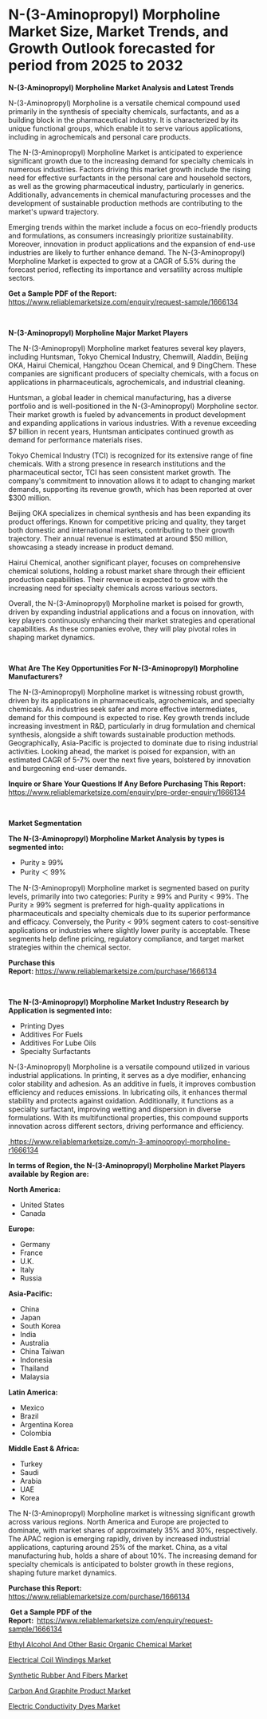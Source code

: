 <p><h1>N-(3-Aminopropyl) Morpholine Market Size, Market Trends, and Growth Outlook forecasted for period from 2025 to 2032</h1></p><p><strong>N-(3-Aminopropyl) Morpholine Market Analysis and Latest Trends</strong></p>
<p><p>N-(3-Aminopropyl) Morpholine is a versatile chemical compound used primarily in the synthesis of specialty chemicals, surfactants, and as a building block in the pharmaceutical industry. It is characterized by its unique functional groups, which enable it to serve various applications, including in agrochemicals and personal care products.</p><p>The N-(3-Aminopropyl) Morpholine Market is anticipated to experience significant growth due to the increasing demand for specialty chemicals in numerous industries. Factors driving this market growth include the rising need for effective surfactants in the personal care and household sectors, as well as the growing pharmaceutical industry, particularly in generics. Additionally, advancements in chemical manufacturing processes and the development of sustainable production methods are contributing to the market's upward trajectory.</p><p>Emerging trends within the market include a focus on eco-friendly products and formulations, as consumers increasingly prioritize sustainability. Moreover, innovation in product applications and the expansion of end-use industries are likely to further enhance demand. The N-(3-Aminopropyl) Morpholine Market is expected to grow at a CAGR of 5.5% during the forecast period, reflecting its importance and versatility across multiple sectors.</p></p>
<p><strong>Get a Sample PDF of the Report:&nbsp;</strong> <a href="https://www.reliablemarketsize.com/enquiry/request-sample/1666134?utm_campaign=1885&utm_medium=2&utm_source=Github&utm_content=ia&utm_term=02042025&utm_id=n-3-aminopropyl-morpholine">https://www.reliablemarketsize.com/enquiry/request-sample/1666134</a></p>
<p>&nbsp;</p>
<p><strong>N-(3-Aminopropyl) Morpholine Major Market Players</strong></p>
<p><p>The N-(3-Aminopropyl) Morpholine market features several key players, including Huntsman, Tokyo Chemical Industry, Chemwill, Aladdin, Beijing OKA, Hairui Chemical, Hangzhou Ocean Chemical, and 9 DingChem. These companies are significant producers of specialty chemicals, with a focus on applications in pharmaceuticals, agrochemicals, and industrial cleaning.</p><p>Huntsman, a global leader in chemical manufacturing, has a diverse portfolio and is well-positioned in the N-(3-Aminopropyl) Morpholine sector. Their market growth is fueled by advancements in product development and expanding applications in various industries. With a revenue exceeding $7 billion in recent years, Huntsman anticipates continued growth as demand for performance materials rises.</p><p>Tokyo Chemical Industry (TCI) is recognized for its extensive range of fine chemicals. With a strong presence in research institutions and the pharmaceutical sector, TCI has seen consistent market growth. The company's commitment to innovation allows it to adapt to changing market demands, supporting its revenue growth, which has been reported at over $300 million.</p><p>Beijing OKA specializes in chemical synthesis and has been expanding its product offerings. Known for competitive pricing and quality, they target both domestic and international markets, contributing to their growth trajectory. Their annual revenue is estimated at around $50 million, showcasing a steady increase in product demand.</p><p>Hairui Chemical, another significant player, focuses on comprehensive chemical solutions, holding a robust market share through their efficient production capabilities. Their revenue is expected to grow with the increasing need for specialty chemicals across various sectors.</p><p>Overall, the N-(3-Aminopropyl) Morpholine market is poised for growth, driven by expanding industrial applications and a focus on innovation, with key players continuously enhancing their market strategies and operational capabilities. As these companies evolve, they will play pivotal roles in shaping market dynamics.</p></p>
<p>&nbsp;</p>
<p><strong>What Are The Key Opportunities For N-(3-Aminopropyl) Morpholine Manufacturers?</strong></p>
<p><p>The N-(3-Aminopropyl) Morpholine market is witnessing robust growth, driven by its applications in pharmaceuticals, agrochemicals, and specialty chemicals. As industries seek safer and more effective intermediates, demand for this compound is expected to rise. Key growth trends include increasing investment in R&D, particularly in drug formulation and chemical synthesis, alongside a shift towards sustainable production methods. Geographically, Asia-Pacific is projected to dominate due to rising industrial activities. Looking ahead, the market is poised for expansion, with an estimated CAGR of 5-7% over the next five years, bolstered by innovation and burgeoning end-user demands.</p></p>
<p><strong>Inquire or Share Your Questions If Any Before Purchasing This Report:</strong> <a href="https://www.reliablemarketsize.com/enquiry/pre-order-enquiry/1666134?utm_campaign=1885&utm_medium=2&utm_source=Github&utm_content=ia&utm_term=02042025&utm_id=n-3-aminopropyl-morpholine">https://www.reliablemarketsize.com/enquiry/pre-order-enquiry/1666134</a></p>
<p>&nbsp;</p>
<p><strong>Market Segmentation</strong></p>
<p><strong>The N-(3-Aminopropyl) Morpholine Market Analysis by types is segmented into:</strong></p>
<p><ul><li>Purity ≥ 99%</li><li>Purity ＜ 99%</li></ul></p>
<p><p>The N-(3-Aminopropyl) Morpholine market is segmented based on purity levels, primarily into two categories: Purity ≥ 99% and Purity < 99%. The Purity ≥ 99% segment is preferred for high-quality applications in pharmaceuticals and specialty chemicals due to its superior performance and efficacy. Conversely, the Purity < 99% segment caters to cost-sensitive applications or industries where slightly lower purity is acceptable. These segments help define pricing, regulatory compliance, and target market strategies within the chemical sector.</p></p>
<p><strong>Purchase this Report:&nbsp;</strong><a href="https://www.reliablemarketsize.com/purchase/1666134?utm_campaign=1885&utm_medium=2&utm_source=Github&utm_content=ia&utm_term=02042025&utm_id=n-3-aminopropyl-morpholine">https://www.reliablemarketsize.com/purchase/1666134</a></p>
<p>&nbsp;</p>
<p><strong>The N-(3-Aminopropyl) Morpholine Market Industry Research by Application is segmented into:</strong></p>
<p><ul><li>Printing Dyes</li><li>Additives For Fuels</li><li>Additives For Lube Oils</li><li>Specialty Surfactants</li></ul></p>
<p><p>N-(3-Aminopropyl) Morpholine is a versatile compound utilized in various industrial applications. In printing, it serves as a dye modifier, enhancing color stability and adhesion. As an additive in fuels, it improves combustion efficiency and reduces emissions. In lubricating oils, it enhances thermal stability and protects against oxidation. Additionally, it functions as a specialty surfactant, improving wetting and dispersion in diverse formulations. With its multifunctional properties, this compound supports innovation across different sectors, driving performance and efficiency.</p></p>
<p><a href="https://www.reliablemarketsize.com/n-3-aminopropyl-morpholine-r1666134?utm_campaign=1885&utm_medium=2&utm_source=Github&utm_content=ia&utm_term=02042025&utm_id=n-3-aminopropyl-morpholine">&nbsp;https://www.reliablemarketsize.com/n-3-aminopropyl-morpholine-r1666134</a></p>
<p><strong>In terms of Region, the N-(3-Aminopropyl) Morpholine Market Players available by Region are:</strong></p>
<p>
    <p> <strong> North America: </strong>
        <ul>
            <li>United States</li>
            <li>Canada</li>
        </ul>
        </p> 
    <p> <strong> Europe: </strong>
        <ul>
            <li>Germany</li>
            <li>France</li>
            <li>U.K.</li>
            <li>Italy</li>
            <li>Russia</li>
        </ul>
        </p> 
    <p> <strong> Asia-Pacific: </strong>
        <ul>
            <li>China</li>
            <li>Japan</li>
            <li>South Korea</li>
            <li>India</li>
            <li>Australia</li>
            <li>China Taiwan</li>
            <li>Indonesia</li>
            <li>Thailand</li>
            <li>Malaysia</li>
        </ul>
        </p> 
    <p> <strong> Latin America: </strong>
        <ul>
            <li>Mexico</li>
            <li>Brazil</li>
            <li>Argentina Korea</li>
            <li>Colombia</li>
        </ul>
        </p> 
    <p> <strong> Middle East & Africa: </strong>
        <ul>
            <li>Turkey</li>
            <li>Saudi</li>
            <li>Arabia</li>
            <li>UAE</li>
            <li>Korea</li>
        </ul>
    </p>
    </p>
<p><p>The N-(3-Aminopropyl) Morpholine market is witnessing significant growth across various regions. North America and Europe are projected to dominate, with market shares of approximately 35% and 30%, respectively. The APAC region is emerging rapidly, driven by increased industrial applications, capturing around 25% of the market. China, as a vital manufacturing hub, holds a share of about 10%. The increasing demand for specialty chemicals is anticipated to bolster growth in these regions, shaping future market dynamics.</p></p>
<p><strong>Purchase this Report: </strong><a href="https://www.reliablemarketsize.com/purchase/1666134?utm_campaign=1885&utm_medium=2&utm_source=Github&utm_content=ia&utm_term=02042025&utm_id=n-3-aminopropyl-morpholine">https://www.reliablemarketsize.com/purchase/1666134</a></p>
<p>&nbsp;<strong>Get a Sample PDF of the Report:&nbsp;&nbsp;</strong><a href="https://www.reliablemarketsize.com/enquiry/request-sample/1666134?utm_campaign=1885&utm_medium=2&utm_source=Github&utm_content=ia&utm_term=02042025&utm_id=n-3-aminopropyl-morpholine">https://www.reliablemarketsize.com/enquiry/request-sample/1666134</a></p>
<p><strong></strong></p>
<p><p><a href="https://github.com/semenbobbaxu/Market-Research-Report-List-1/blob/main/ethyl-alcohol-and-other-basic-organic-chemical-market.md?utm_campaign=1885&utm_medium=2&utm_source=Github&utm_content=ia&utm_term=02042025&utm_id=n-3-aminopropyl-morpholine">Ethyl Alcohol And Other Basic Organic Chemical Market</a></p><p><a href="https://github.com/erkidrhoy/Market-Research-Report-List-1/blob/main/electrical-coil-windings-market.md?utm_campaign=1885&utm_medium=2&utm_source=Github&utm_content=ia&utm_term=02042025&utm_id=n-3-aminopropyl-morpholine">Electrical Coil Windings Market</a></p><p><a href="https://github.com/roffefaith6l/Market-Research-Report-List-1/blob/main/synthetic-rubber-and-fibers-market.md?utm_campaign=1885&utm_medium=2&utm_source=Github&utm_content=ia&utm_term=02042025&utm_id=n-3-aminopropyl-morpholine">Synthetic Rubber And Fibers Market</a></p><p><a href="https://github.com/irisadoranrx/Market-Research-Report-List-1/blob/main/carbon-and-graphite-product-market.md?utm_campaign=1885&utm_medium=2&utm_source=Github&utm_content=ia&utm_term=02042025&utm_id=n-3-aminopropyl-morpholine">Carbon And Graphite Product Market</a></p><p><a href="https://github.com/milievkulov/Market-Research-Report-List-1/blob/main/electric-conductivity-dyes-market.md?utm_campaign=1885&utm_medium=2&utm_source=Github&utm_content=ia&utm_term=02042025&utm_id=n-3-aminopropyl-morpholine">Electric Conductivity Dyes Market</a></p></p>